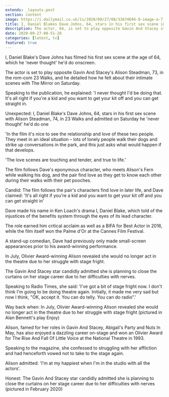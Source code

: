 ```yaml
---
extends: _layouts.post
section: content
image: https://i.dailymail.co.uk/1s/2020/09/27/08/33674694-0-image-a-7_1601192648499.jpg 
title: I, Daniel Blakes Dave Johns, 64, stars in his first sex scene in 23 Walks 
description: The actor, 64, is set to play opposite Gavin And Stacey star, 73, in the rom-com 23 Walks, and he detailed how he felt about their intimate scenes with The Mirror on Saturday. 
date: 2020-09-27-08-51-28 
categories: [latest, tv] 
featured: true 
--- 
```

I, Daniel Blake's Dave Johns has filmed his first sex scene at the age of 64, which he 'never thought' he'd do onscreen.

The actor is set to play opposite Gavin And Stacey's Alison Steadman, 73, in the rom-com 23 Walks, and he detailed how he felt about their intimate scenes with The Mirror on Saturday.

Speaking to the publication, he explained: 'I never thought I'd be doing that. It's all right if you're a kid and you want to get your kit off and you can get straight in.

Unexpected: I, Daniel Blake's Dave Johns, 64, stars in his first sex scene with Alison Steadman, 74, in 23 Walks and admitted on Saturday he 'never thought' he'd do one

'In the film it's nice to see the relationship and love of these two people. They meet in an ideal situation – lots of lonely people walk their dogs and strike up conversations in the park, and this just asks what would happen if that develops.

'The love scenes are touching and tender, and true to life.'

The film follows Dave's eponymous character, who meets Alison's Fern while walking his dog, and the pair find love as they get to know each other during their walks with their pet pooches. 

Candid: The film follows the pair's characters find love in later life, and Dave claimed: 'It's all right if you're a kid and you want to get your kit off and you can get straight in'

Dave made his name in Ken Loach's drama I, Daniel Blake, which told of the injustices of the benefits system through the eyes of its lead character.

The role earned him critical acclaim as well as a BIFA for Best Actor in 2016, while the film itself won the Palme d'Or at the Cannes Film Festival.

A stand-up comedian, Dave had previously only made small-screen appearances prior to his award-winning performance. 

In July, Olivier Award-winning Alison revealed she would no longer act in the theatre due to her struggle with stage fright. 

The Gavin And Stacey star candidly admitted she is planning to close the curtains on her stage career due to her difficulties with nerves. 

Speaking to Radio Times, she said: 'I've got a bit of stage fright now. I don't think I'm going to be doing theatre again. Initially, it made me very sad but now I think, "OK, accept it. You can do telly. You can do radio".'

Way back when: In July, Olivier Award-winning Alison revealed she would no longer act in the theatre due to her struggle with stage fright (pictured in Alan Bennett's play Enjoy)

Alison, famed for her roles in Gavin And Stacey, Abigail's Party and Nuts In May, has also enjoyed a dazzling career on-stage and won an Olivier Award for The Rise And Fall Of Little Voice at the National Theatre in 1993.

Speaking to the magazine, she confessed to struggling with her affliction and had henceforth vowed not to take to the stage again.  

Alison admitted: 'I'm at my happiest when I'm in the studio with all the actors'.

Honest: The Gavin And Stacey star candidly admitted she is planning to close the curtains on her stage career due to her difficulties with nerves (pictured in February 2020) 


